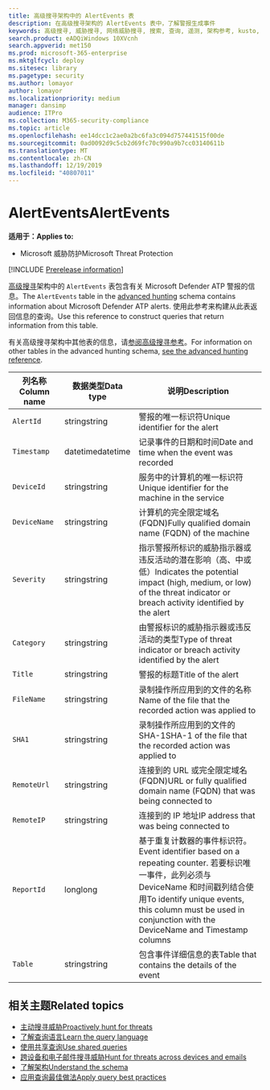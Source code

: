 ```yaml
---
title: 高级搜寻架构中的 AlertEvents 表
description: 在高级搜寻架构的 AlertEvents 表中，了解警报生成事件
keywords: 高级搜寻, 威胁搜寻, 网络威胁搜寻, 搜索, 查询, 遥测, 架构参考, kusto, 表格, 列, 数据类型, 说明, alertevents, 警报, 严重性, 类别
search.product: eADQiWindows 10XVcnh
search.appverid: met150
ms.prod: microsoft-365-enterprise
ms.mktglfcycl: deploy
ms.sitesec: library
ms.pagetype: security
ms.author: lomayor
author: lomayor
ms.localizationpriority: medium
manager: dansimp
audience: ITPro
ms.collection: M365-security-compliance
ms.topic: article
ms.openlocfilehash: ee14dcc1c2ae0a2bc6fa3c094d757441515f00de
ms.sourcegitcommit: 0ad0092d9c5cb2d69fc70c990a9b7cc03140611b
ms.translationtype: MT
ms.contentlocale: zh-CN
ms.lasthandoff: 12/19/2019
ms.locfileid: "40807011"
---
```

# <a name="alertevents"></a><span data-ttu-id="f65ee-104">AlertEvents</span><span class="sxs-lookup"><span data-stu-id="f65ee-104">AlertEvents</span></span>

<span data-ttu-id="f65ee-105">**适用于：**</span><span class="sxs-lookup"><span data-stu-id="f65ee-105">**Applies to:**</span></span>
- <span data-ttu-id="f65ee-106">Microsoft 威胁防护</span><span class="sxs-lookup"><span data-stu-id="f65ee-106">Microsoft Threat Protection</span></span>

[!INCLUDE [Prerelease information](../includes/prerelease.md)]

<span data-ttu-id="f65ee-107">[高级搜寻](advanced-hunting-overview.md)架构中的 `AlertEvents` 表包含有关 Microsoft Defender ATP 警报的信息。</span><span class="sxs-lookup"><span data-stu-id="f65ee-107">The `AlertEvents` table in the [advanced hunting](advanced-hunting-overview.md) schema contains information about Microsoft Defender ATP alerts.</span></span> <span data-ttu-id="f65ee-108">使用此参考来构建从此表返回信息的查询。</span><span class="sxs-lookup"><span data-stu-id="f65ee-108">Use this reference to construct queries that return information from this table.</span></span>

<span data-ttu-id="f65ee-109">有关高级搜寻架构中其他表的信息，请[参阅高级搜寻参考](advanced-hunting-schema-tables.md)。</span><span class="sxs-lookup"><span data-stu-id="f65ee-109">For information on other tables in the advanced hunting schema, [see the advanced hunting reference](advanced-hunting-schema-tables.md).</span></span>

| <span data-ttu-id="f65ee-110">列名称</span><span class="sxs-lookup"><span data-stu-id="f65ee-110">Column name</span></span> | <span data-ttu-id="f65ee-111">数据类型</span><span class="sxs-lookup"><span data-stu-id="f65ee-111">Data type</span></span> | <span data-ttu-id="f65ee-112">说明</span><span class="sxs-lookup"><span data-stu-id="f65ee-112">Description</span></span> |
|-------------|-----------|-------------|
| `AlertId` | <span data-ttu-id="f65ee-113">string</span><span class="sxs-lookup"><span data-stu-id="f65ee-113">string</span></span> | <span data-ttu-id="f65ee-114">警报的唯一标识符</span><span class="sxs-lookup"><span data-stu-id="f65ee-114">Unique identifier for the alert</span></span> |
| `Timestamp` | <span data-ttu-id="f65ee-115">datetime</span><span class="sxs-lookup"><span data-stu-id="f65ee-115">datetime</span></span> | <span data-ttu-id="f65ee-116">记录事件的日期和时间</span><span class="sxs-lookup"><span data-stu-id="f65ee-116">Date and time when the event was recorded</span></span> |
| `DeviceId` | <span data-ttu-id="f65ee-117">string</span><span class="sxs-lookup"><span data-stu-id="f65ee-117">string</span></span> | <span data-ttu-id="f65ee-118">服务中的计算机的唯一标识符</span><span class="sxs-lookup"><span data-stu-id="f65ee-118">Unique identifier for the machine in the service</span></span> |
| `DeviceName` | <span data-ttu-id="f65ee-119">string</span><span class="sxs-lookup"><span data-stu-id="f65ee-119">string</span></span> | <span data-ttu-id="f65ee-120">计算机的完全限定域名 (FQDN)</span><span class="sxs-lookup"><span data-stu-id="f65ee-120">Fully qualified domain name (FQDN) of the machine</span></span> |
| `Severity` | <span data-ttu-id="f65ee-121">string</span><span class="sxs-lookup"><span data-stu-id="f65ee-121">string</span></span> | <span data-ttu-id="f65ee-122">指示警报所标识的威胁指示器或违反活动的潜在影响（高、中或低）</span><span class="sxs-lookup"><span data-stu-id="f65ee-122">Indicates the potential impact (high, medium, or low) of the threat indicator or breach activity identified by the alert</span></span> |
| `Category` | <span data-ttu-id="f65ee-123">string</span><span class="sxs-lookup"><span data-stu-id="f65ee-123">string</span></span> | <span data-ttu-id="f65ee-124">由警报标识的威胁指示器或违反活动的类型</span><span class="sxs-lookup"><span data-stu-id="f65ee-124">Type of threat indicator or breach activity identified by the alert</span></span> |
| `Title` | <span data-ttu-id="f65ee-125">string</span><span class="sxs-lookup"><span data-stu-id="f65ee-125">string</span></span> | <span data-ttu-id="f65ee-126">警报的标题</span><span class="sxs-lookup"><span data-stu-id="f65ee-126">Title of the alert</span></span> |
| `FileName` | <span data-ttu-id="f65ee-127">string</span><span class="sxs-lookup"><span data-stu-id="f65ee-127">string</span></span> | <span data-ttu-id="f65ee-128">录制操作所应用到的文件的名称</span><span class="sxs-lookup"><span data-stu-id="f65ee-128">Name of the file that the recorded action was applied to</span></span> |
| `SHA1` | <span data-ttu-id="f65ee-129">string</span><span class="sxs-lookup"><span data-stu-id="f65ee-129">string</span></span> | <span data-ttu-id="f65ee-130">录制操作所应用到的文件的 SHA-1</span><span class="sxs-lookup"><span data-stu-id="f65ee-130">SHA-1 of the file that the recorded action was applied to</span></span> |
| `RemoteUrl` | <span data-ttu-id="f65ee-131">string</span><span class="sxs-lookup"><span data-stu-id="f65ee-131">string</span></span> | <span data-ttu-id="f65ee-132">连接到的 URL 或完全限定域名 (FQDN)</span><span class="sxs-lookup"><span data-stu-id="f65ee-132">URL or fully qualified domain name (FQDN) that was being connected to</span></span> |
| `RemoteIP` | <span data-ttu-id="f65ee-133">string</span><span class="sxs-lookup"><span data-stu-id="f65ee-133">string</span></span> | <span data-ttu-id="f65ee-134">连接到的 IP 地址</span><span class="sxs-lookup"><span data-stu-id="f65ee-134">IP address that was being connected to</span></span> |
| `ReportId` | <span data-ttu-id="f65ee-135">long</span><span class="sxs-lookup"><span data-stu-id="f65ee-135">long</span></span> | <span data-ttu-id="f65ee-136">基于重复计数器的事件标识符。</span><span class="sxs-lookup"><span data-stu-id="f65ee-136">Event identifier based on a repeating counter.</span></span> <span data-ttu-id="f65ee-137">若要标识唯一事件，此列必须与 DeviceName 和时间戳列结合使用</span><span class="sxs-lookup"><span data-stu-id="f65ee-137">To identify unique events, this column must be used in conjunction with the DeviceName and Timestamp columns</span></span> |
| `Table` | <span data-ttu-id="f65ee-138">string</span><span class="sxs-lookup"><span data-stu-id="f65ee-138">string</span></span> | <span data-ttu-id="f65ee-139">包含事件详细信息的表</span><span class="sxs-lookup"><span data-stu-id="f65ee-139">Table that contains the details of the event</span></span> |

## <a name="related-topics"></a><span data-ttu-id="f65ee-140">相关主题</span><span class="sxs-lookup"><span data-stu-id="f65ee-140">Related topics</span></span>
- [<span data-ttu-id="f65ee-141">主动搜寻威胁</span><span class="sxs-lookup"><span data-stu-id="f65ee-141">Proactively hunt for threats</span></span>](advanced-hunting-overview.md)
- [<span data-ttu-id="f65ee-142">了解查询语言</span><span class="sxs-lookup"><span data-stu-id="f65ee-142">Learn the query language</span></span>](advanced-hunting-query-language.md)
- [<span data-ttu-id="f65ee-143">使用共享查询</span><span class="sxs-lookup"><span data-stu-id="f65ee-143">Use shared queries</span></span>](advanced-hunting-shared-queries.md)
- [<span data-ttu-id="f65ee-144">跨设备和电子邮件搜寻威胁</span><span class="sxs-lookup"><span data-stu-id="f65ee-144">Hunt for threats across devices and emails</span></span>](advanced-hunting-query-emails-devices.md)
- [<span data-ttu-id="f65ee-145">了解架构</span><span class="sxs-lookup"><span data-stu-id="f65ee-145">Understand the schema</span></span>](advanced-hunting-schema-tables.md)
- [<span data-ttu-id="f65ee-146">应用查询最佳做法</span><span class="sxs-lookup"><span data-stu-id="f65ee-146">Apply query best practices</span></span>](advanced-hunting-best-practices.md)
